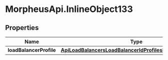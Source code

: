 # MorpheusApi.InlineObject133

## Properties

Name | Type | Description | Notes
------------ | ------------- | ------------- | -------------
**loadBalancerProfile** | [**ApiLoadBalancersLoadBalancerIdProfilesLoadBalancerProfile**](ApiLoadBalancersLoadBalancerIdProfilesLoadBalancerProfile.md) |  | [optional] 


